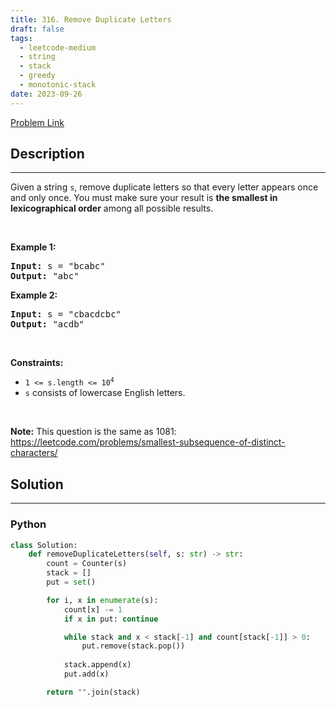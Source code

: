 ```yaml
---
title: 316. Remove Duplicate Letters
draft: false
tags: 
  - leetcode-medium
  - string
  - stack
  - greedy
  - monotonic-stack
date: 2023-09-26
---
```


[Problem Link](https://leetcode.com/problems/remove-duplicate-letters/)

## Description

---
<p>Given a string <code>s</code>, remove duplicate letters so that every letter appears once and only once. You must make sure your result is <span data-keyword="lexicographically-smaller-string"><strong>the smallest in lexicographical order</strong></span> among all possible results.</p>

<p>&nbsp;</p>
<p><strong class="example">Example 1:</strong></p>

<pre>
<strong>Input:</strong> s = &quot;bcabc&quot;
<strong>Output:</strong> &quot;abc&quot;
</pre>

<p><strong class="example">Example 2:</strong></p>

<pre>
<strong>Input:</strong> s = &quot;cbacdcbc&quot;
<strong>Output:</strong> &quot;acdb&quot;
</pre>

<p>&nbsp;</p>
<p><strong>Constraints:</strong></p>

<ul>
	<li><code>1 &lt;= s.length &lt;= 10<sup>4</sup></code></li>
	<li><code>s</code> consists of lowercase English letters.</li>
</ul>

<p>&nbsp;</p>
<p><strong>Note:</strong> This question is the same as 1081: <a href="https://leetcode.com/problems/smallest-subsequence-of-distinct-characters/" target="_blank">https://leetcode.com/problems/smallest-subsequence-of-distinct-characters/</a></p>


## Solution

---
### Python
``` py title='remove-duplicate-letters'
class Solution:
    def removeDuplicateLetters(self, s: str) -> str:
        count = Counter(s)
        stack = []
        put = set()

        for i, x in enumerate(s):
            count[x] -= 1
            if x in put: continue

            while stack and x < stack[-1] and count[stack[-1]] > 0:
                put.remove(stack.pop())
            
            stack.append(x)
            put.add(x)

        return "".join(stack)
```

